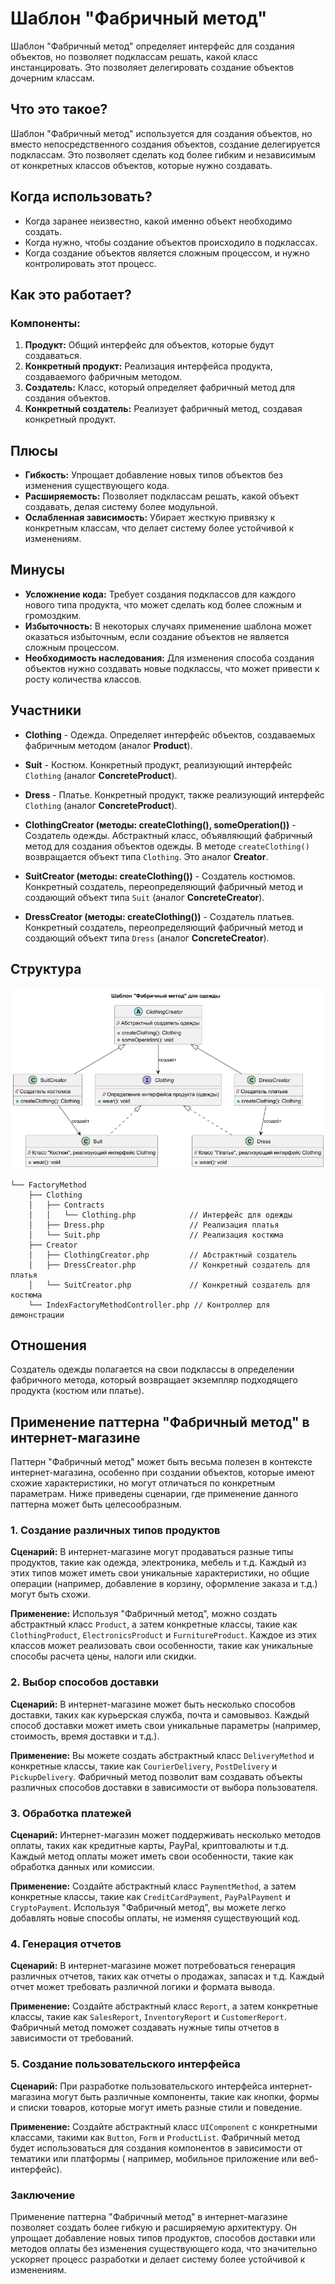 # Шаблон "Фабричный метод"

Шаблон "Фабричный метод" определяет интерфейс для создания объектов, но позволяет подклассам решать, какой класс
инстанцировать. Это позволяет делегировать создание объектов дочерним классам.

## Что это такое?

Шаблон "Фабричный метод" используется для создания объектов, но вместо непосредственного создания объектов, создание
делегируется подклассам. Это позволяет сделать код более гибким и независимым от конкретных классов объектов, которые
нужно создавать.

## Когда использовать?

- Когда заранее неизвестно, какой именно объект необходимо создать.
- Когда нужно, чтобы создание объектов происходило в подклассах.
- Когда создание объектов является сложным процессом, и нужно контролировать этот процесс.

## Как это работает?

### Компоненты:

1. **Продукт:** Общий интерфейс для объектов, которые будут создаваться.
2. **Конкретный продукт:** Реализация интерфейса продукта, создаваемого фабричным методом.
3. **Создатель:** Класс, который определяет фабричный метод для создания объектов.
4. **Конкретный создатель:** Реализует фабричный метод, создавая конкретный продукт.

## Плюсы

- **Гибкость:** Упрощает добавление новых типов объектов без изменения существующего кода.
- **Расширяемость:** Позволяет подклассам решать, какой объект создавать, делая систему более модульной.
- **Ослабленная зависимость:** Убирает жесткую привязку к конкретным классам, что делает систему более устойчивой к
  изменениям.

## Минусы

- **Усложнение кода:** Требует создания подклассов для каждого нового типа продукта, что может сделать код более сложным
  и громоздким.
- **Избыточность:** В некоторых случаях применение шаблона может оказаться избыточным, если создание объектов не
  является сложным процессом.
- **Необходимость наследования:** Для изменения способа создания объектов нужно создавать новые подклассы, что может
  привести к росту количества классов.

## Участники

- **Clothing** - Одежда. Определяет интерфейс объектов, создаваемых фабричным методом (аналог **Product**).

- **Suit** - Костюм. Конкретный продукт, реализующий интерфейс `Clothing` (аналог **ConcreteProduct**).

- **Dress** - Платье. Конкретный продукт, также реализующий интерфейс `Clothing` (аналог **ConcreteProduct**).

- **ClothingCreator (методы: createClothing(), someOperation())** - Создатель одежды. Абстрактный класс, объявляющий
  фабричный метод для создания объектов одежды. В методе `createClothing()` возвращается объект типа `Clothing`. Это
  аналог **Creator**.

- **SuitCreator (методы: createClothing())** - Создатель костюмов. Конкретный создатель, переопределяющий фабричный
  метод и создающий объект типа `Suit` (аналог **ConcreteCreator**).

- **DressCreator (методы: createClothing())** - Создатель платьев. Конкретный создатель, переопределяющий фабричный
  метод и создающий объект типа `Dress` (аналог **ConcreteCreator**).

## Структура

![factory_pattern](uml.png)

```
└── FactoryMethod
    ├── Clothing
    │   ├── Contracts
    │   │   └── Clothing.php            // Интерфейс для одежды
    │   ├── Dress.php                   // Реализация платья
    │   └── Suit.php                    // Реализация костюма
    ├── Creator
    │   ├── ClothingCreator.php         // Абстрактный создатель
    │   ├── DressCreator.php            // Конкретный создатель для платья
    │   └── SuitCreator.php             // Конкретный создатель для костюма
    └── IndexFactoryMethodController.php // Контроллер для демонстрации

```

## Отношения

Создатель одежды полагается на свои подклассы в определении фабричного метода, который возвращает экземпляр подходящего
продукта (костюм или платье).

## Применение паттерна "Фабричный метод" в интернет-магазине

Паттерн "Фабричный метод" может быть весьма полезен в контексте интернет-магазина, особенно при создании объектов,
которые имеют схожие характеристики, но могут отличаться по конкретным параметрам. Ниже приведены сценарии, где
применение данного паттерна может быть целесообразным.

### 1. Создание различных типов продуктов

**Сценарий:** В интернет-магазине могут продаваться разные типы продуктов, такие как одежда, электроника, мебель и т.д.
Каждый из этих типов может иметь свои уникальные характеристики, но общие операции (например, добавление в корзину,
оформление заказа и т.д.) могут быть схожи.

**Применение:** Используя "Фабричный метод", можно создать абстрактный класс `Product`, а затем конкретные классы, такие
как `ClothingProduct`, `ElectronicsProduct` и `FurnitureProduct`. Каждое из этих классов может реализовать свои
особенности, такие как уникальные способы расчета цены, налоги или скидки.

### 2. Выбор способов доставки

**Сценарий:** В интернет-магазине может быть несколько способов доставки, таких как курьерская служба, почта и
самовывоз. Каждый способ доставки может иметь свои уникальные параметры (например, стоимость, время доставки и т.д.).

**Применение:** Вы можете создать абстрактный класс `DeliveryMethod` и конкретные классы, такие
как `CourierDelivery`, `PostDelivery` и `PickupDelivery`. Фабричный метод позволит вам создавать объекты различных
способов доставки в зависимости от выбора пользователя.

### 3. Обработка платежей

**Сценарий:** Интернет-магазин может поддерживать несколько методов оплаты, таких как кредитные карты, PayPal,
криптовалюты и т.д. Каждый метод оплаты может иметь свои особенности, такие как обработка данных или комиссии.

**Применение:** Создайте абстрактный класс `PaymentMethod`, а затем конкретные классы, такие
как `CreditCardPayment`, `PayPalPayment` и `CryptoPayment`. Используя "Фабричный метод", вы можете легко добавлять новые
способы оплаты, не изменяя существующий код.

### 4. Генерация отчетов

**Сценарий:** В интернет-магазине может потребоваться генерация различных отчетов, таких как отчеты о продажах, запасах
и т.д. Каждый отчет может требовать различной логики и формата вывода.

**Применение:** Создайте абстрактный класс `Report`, а затем конкретные классы, такие
как `SalesReport`, `InventoryReport` и `CustomerReport`. Фабричный метод поможет создавать нужные типы отчетов в
зависимости от требований.

### 5. Создание пользовательского интерфейса

**Сценарий:** При разработке пользовательского интерфейса интернет-магазина могут быть различные компоненты, такие как
кнопки, формы и списки товаров, которые могут иметь разные стили и поведение.

**Применение:** Создайте абстрактный класс `UIComponent` с конкретными классами, такими как `Button`, `Form`
и `ProductList`. Фабричный метод будет использоваться для создания компонентов в зависимости от тематики или платформы (
например, мобильное приложение или веб-интерфейс).

### Заключение

Применение паттерна "Фабричный метод" в интернет-магазине позволяет создать более гибкую и расширяемую архитектуру. Он
упрощает добавление новых типов продуктов, способов доставки или методов оплаты без изменения существующего кода, что
значительно ускоряет процесс разработки и делает систему более устойчивой к изменениям.
